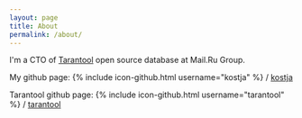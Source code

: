 ```yaml
---
layout: page
title: About
permalink: /about/
---
```


I'm a CTO of [Tarantool](http://tarantool.org) open source database at
Mail.Ru Group.

My github page: 
{% include icon-github.html username="kostja" %} /
[kostja](https://github.com/kostja/)

Tarantool github page: 
{% include icon-github.html username="tarantool" %} /
[tarantool](https://github.com/tarantool/)
